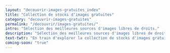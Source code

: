 ```yaml
---
layout: "decouvrir-images-gratuites_index"
title: "Collection de stocks d'images gratuites"
category: "decouvrir-images-gratuites"
permalink: "/decouvrir/images-gratuites/"
intro: "Sélection des meilleures sources d'images libres de droits."
description: "Sélection des meilleures sources d'images libres de droits"
text-twtr: "En train d'explorer la collection de stocks d'images gratuites du @MagDuWebdesign"
coming-soon: "true"
---
```

